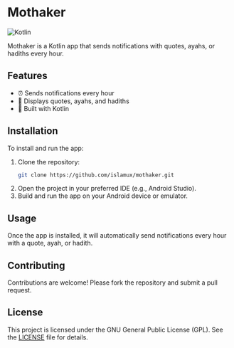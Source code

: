 # Mothaker

![Kotlin](https://img.shields.io/badge/Kotlin-100%25-blue)

Mothaker is a Kotlin app that sends notifications with quotes, ayahs, or hadiths every hour.

## Features

- ⏰ Sends notifications every hour
- 📜 Displays quotes, ayahs, and hadiths
- 🚀 Built with Kotlin

## Installation

To install and run the app:

1. Clone the repository:
    ```bash
    git clone https://github.com/islamux/mothaker.git
    ```
2. Open the project in your preferred IDE (e.g., Android Studio).
3. Build and run the app on your Android device or emulator.

## Usage

Once the app is installed, it will automatically send notifications every hour with a quote, ayah, or hadith.

## Contributing

Contributions are welcome! Please fork the repository and submit a pull request.

## License

This project is licensed under the GNU General Public License (GPL). See the [LICENSE](LICENSE) file for details.
